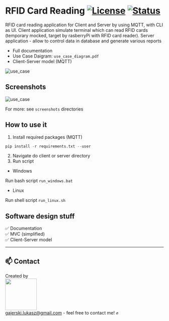 ﻿# RFID Card Reading [![License](https://img.shields.io/badge/licence-MIT-blue)](https://choosealicense.com/licenses/mit/) [![Status](https://img.shields.io/badge/status-work--in--progress-yellow)](https://github.com/Ukasz09/RFID-card-reading)

 
RFID card reading application for Client and Server by using MQTT, with CLI as UI. Client application simulate terminal which can read RFID cards (temporary mocked, target by rasberryPi with RFID card reader). Server application - allow to control data in database and generate various reports
<br/>
- Full documentation <br/>
- Use Case Daigram: `use_case_diagram.pdf`
- Client-Server model (MQTT)

![use_case](https://raw.githubusercontent.com/Ukasz09/RFID-card-reading/master/screenshots/use_case.png)

## Screenshots 

![use_case](https://raw.githubusercontent.com/Ukasz09/RFID-card-reading/master/screenshots/client_server.png)

For more: see `screenshots` directories 

## How to use it
1. Install required packages (MQTT) <br/>

```python
pip install -r requirements.txt --user
```

2. Navigate do client or server directory
3. Run script

- Windows
 
Run bash script `run_windows.bat`

- Linux 

Run shell script `run_linux.sh` 

## Software design stuff
✅ Documentation <br/>
✅ MVC (simplified) <br/>
✅ Client-Server model <br/>
___
## 📫 Contact 
Created by <br/>
<a href="https://github.com/Ukasz09" target="_blank"><img src="https://avatars0.githubusercontent.com/u/44710226?s=460&v=4"  width="100px;"></a>
<br/> gajerski.lukasz@gmail.com - feel free to contact me! ✊
